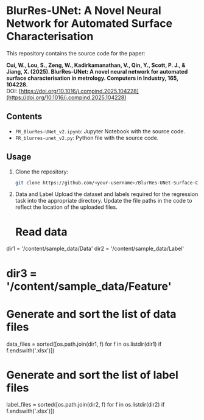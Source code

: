 # BlurRes-UNet: A Novel Neural Network for Automated Surface Characterisation

This repository contains the source code for the paper:

**Cui, W., Lou, S., Zeng, W., Kadirkamanathan, V., Qin, Y., Scott, P. J., & Jiang, X. (2025). BlurRes-UNet: A novel neural network for automated surface characterisation in metrology. Computers in Industry, 165, 104228.**  
DOI: [https://doi.org/10.1016/j.compind.2025.104228](https://doi.org/10.1016/j.compind.2025.104228)

## Contents
- `FR_BlurRes-UNet_v2.ipynb`: Jupyter Notebook with the source code.
- `FR_blurres-unet_v2.py`: Python file with the source code.

## Usage
1. Clone the repository:
   ```bash
   git clone https://github.com/<your-username>/BlurRes-UNet-Surface-Characterisation.git

2. Data and Label
   Upload the dataset and labels required for the regression task into the appropriate directory. Update the file paths in the code to reflect the location of the uploaded files.
   # Read data
  dir1 = '/content/sample_data/Data'
  dir2 = '/content/sample_data/Label'
  # dir3 = '/content/sample_data/Feature'
  # Generate and sort the list of data files
  data_files = sorted([os.path.join(dir1, f) for f in os.listdir(dir1) if f.endswith('.xlsx')])
  # Generate and sort the list of label files
  label_files = sorted([os.path.join(dir2, f) for f in os.listdir(dir2) if f.endswith('.xlsx')])
